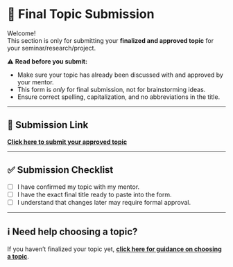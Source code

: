 # 📝 Final Topic Submission

Welcome!  
This section is only for submitting your **finalized and approved topic** for your seminar/research/project.

⚠️ **Read before you submit:**
- Make sure your topic has already been discussed with and approved by your mentor.
- This form is *only* for final submission, not for brainstorming ideas.
- Ensure correct spelling, capitalization, and no abbreviations in the title.

---

## 📌 Submission Link
[**Click here to submit your approved topic**](YOUR-GOOGLE-FORM-LINK)

---

## ✅ Submission Checklist
- [ ] I have confirmed my topic with my mentor.
- [ ] I have the exact final title ready to paste into the form.
- [ ] I understand that changes later may require formal approval.

---

## ℹ️ Need help choosing a topic?
If you haven’t finalized your topic yet, **[click here for guidance on choosing a topic](Choosing_a_topic.md)**.
